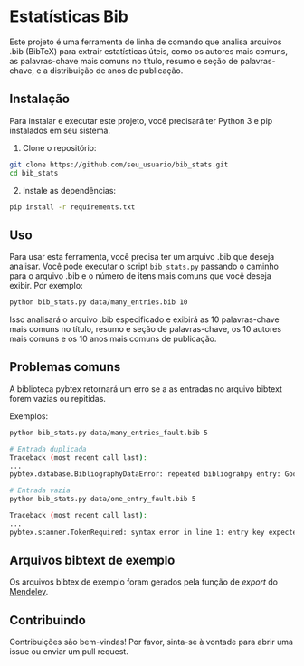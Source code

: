 # Estatísticas Bib

Este projeto é uma ferramenta de linha de comando que analisa arquivos .bib (BibTeX) para extrair estatísticas úteis, como os autores mais comuns, as palavras-chave mais comuns no título, resumo e seção de palavras-chave, e a distribuição de anos de publicação.

## Instalação

Para instalar e executar este projeto, você precisará ter Python 3 e pip instalados em seu sistema.

1. Clone o repositório:

```bash
git clone https://github.com/seu_usuario/bib_stats.git
cd bib_stats
```

2. Instale as dependências:

```bash
pip install -r requirements.txt
```

## Uso

Para usar esta ferramenta, você precisa ter um arquivo .bib que deseja analisar. Você pode executar o script `bib_stats.py` passando o caminho para o arquivo .bib e o número de itens mais comuns que você deseja exibir. Por exemplo:

```bash
python bib_stats.py data/many_entries.bib 10
```

Isso analisará o arquivo .bib especificado e exibirá as 10 palavras-chave mais comuns no título, resumo e seção de palavras-chave, os 10 autores mais comuns e os 10 anos mais comuns de publicação.

## Problemas comuns

A biblioteca pybtex retornará um erro se a as entradas no arquivo bibtext forem vazias ou repitidas.

Exemplos:

```bash
python bib_stats.py data/many_entries_fault.bib 5 

# Entrada duplicada
Traceback (most recent call last):
...
pybtex.database.BibliographyDataError: repeated bibliograhpy entry: Goossens2022

# Entrada vazia
python bib_stats.py data/one_entry_fault.bib 5

Traceback (most recent call last):
...
pybtex.scanner.TokenRequired: syntax error in line 1: entry key expected
```

## Arquivos bibtext de exemplo

Os arquivos bibtex de exemplo foram gerados pela função de _export_ do [Mendeley](https://www.mendeley.com/).

## Contribuindo

Contribuições são bem-vindas! Por favor, sinta-se à vontade para abrir uma issue ou enviar um pull request.

